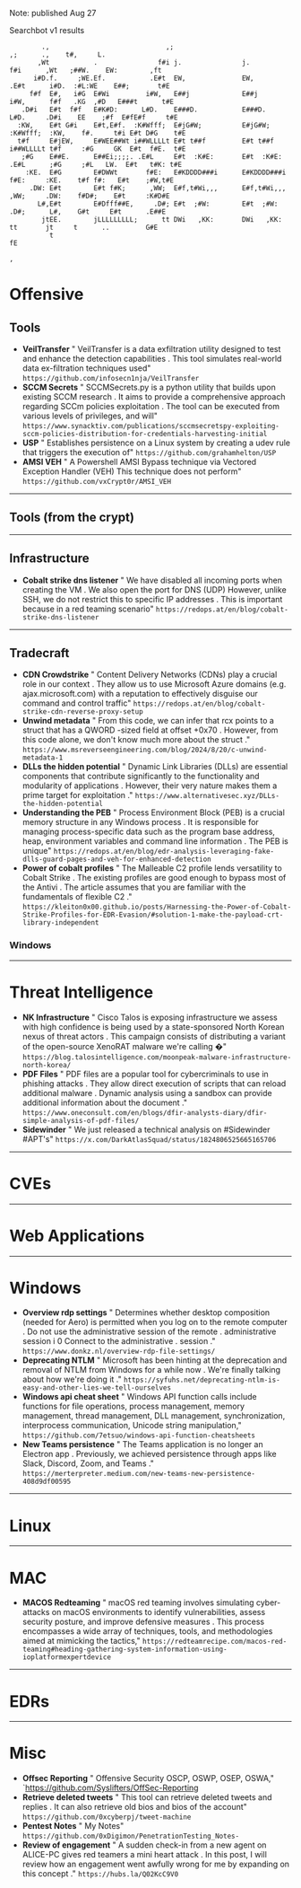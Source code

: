 Note: published Aug 27

Searchbot v1 results


```                                                                                            :                    
        .,                             ,;                                    ,;      .,    t#,     L.            
       ,Wt           .               f#i j.               j.               f#i      ,Wt   ;##W.    EW:        ,ft
      i#D.f.     ;WE.Ef.           .E#t  EW,              EW,            .E#t      i#D.  :#L:WE    E##;       t#E
     f#f  E#,   i#G  E#Wi         i#W,   E##j             E##j          i#W,      f#f   .KG  ,#D   E###t      t#E
   .D#i   E#t  f#f   E#K#D:      L#D.    E###D.           E###D.       L#D.     .D#i    EE    ;#f  E#fE#f     t#E
  :KW,    E#t G#i    E#t,E#f.  :K#Wfff;  E#jG#W;          E#jG#W;    :K#Wfff;  :KW,    f#.     t#i E#t D#G    t#E
  t#f     E#jEW,     E#WEE##Wt i##WLLLLt E#t t##f         E#t t##f   i##WLLLLt t#f     :#G     GK  E#t  f#E.  t#E
   ;#G    E##E.      E##Ei;;;;. .E#L     E#t  :K#E:       E#t  :K#E:  .E#L      ;#G     ;#L   LW.  E#t   t#K: t#E
    :KE.  E#G        E#DWWt       f#E:   E#KDDDD###i      E#KDDDD###i   f#E:     :KE.    t#f f#:   E#t    ;#W,t#E
     .DW: E#t        E#t f#K;      ,WW;  E#f,t#Wi,,,      E#f,t#Wi,,,    ,WW;     .DW:    f#D#;    E#t     :K#D#E
       L#,E#t        E#Dfff##E,     .D#; E#t  ;#W:        E#t  ;#W:       .D#;      L#,    G#t     E#t      .E##E
        jtEE.        jLLLLLLLLL;      tt DWi   ,KK:       DWi   ,KK:        tt       jt     t      ..         G#E
          t                                                                                                    fE
                                                                                                                ,
```
# Offensive

## Tools
* **VeilTransfer** " VeilTransfer is a data exfiltration utility designed to test and enhance the detection capabilities . This tool simulates real-world data ex-filtration techniques used" `https://github.com/infosecn1nja/VeilTransfer`
* **SCCM Secrets** " SCCMSecrets.py is a python utility that builds upon existing SCCM research . It aims to provide a comprehensive approach regarding SCCm policies exploitation . The tool can be executed from various levels of privileges, and will" `https://www.synacktiv.com/publications/sccmsecretspy-exploiting-sccm-policies-distribution-for-credentials-harvesting-initial`
* **USP** " Establishes persistence on a Linux system by creating a udev rule that triggers the execution of" `https://github.com/grahamhelton/USP`
* **AMSI VEH** " A Powershell AMSI Bypass technique via Vectored Exception Handler (VEH) This technique does not perform" `https://github.com/vxCrypt0r/AMSI_VEH`


---

## Tools (from the crypt)


---
## Infrastructure
* **Cobalt strike dns listener** " We have disabled all incoming ports when creating the VM . We also open the port for DNS (UDP) However, unlike SSH, we do not restrict this to specific IP addresses . This is important because in a red teaming scenario" `https://redops.at/en/blog/cobalt-strike-dns-listener`


---
## Tradecraft
* **CDN Crowdstrike** " Content Delivery Networks (CDNs) play a crucial role in our context . They allow us to use Microsoft Azure domains (e.g. ajax.microsoft.com) with a reputation to effectively disguise our command and control traffic" `https://redops.at/en/blog/cobalt-strike-cdn-reverse-proxy-setup`
* **Unwind metadata** " From this code, we can infer that rcx points to a struct that has a QWORD -sized field at offset +0x70 . However, from this code alone, we don't know much more about the struct ." `https://www.msreverseengineering.com/blog/2024/8/20/c-unwind-metadata-1`
* **DLLs the hidden potential** " Dynamic Link Libraries (DLLs) are essential components that contribute significantly to the functionality and modularity of applications . However, their very nature makes them a prime target for exploitation ." `https://www.alternativesec.xyz/DLLs-the-hidden-potential`
* **Understanding the PEB** " Process Environment Block (PEB) is a crucial memory structure in any Windows process . It is responsible for managing process-specific data such as the program base address, heap, environment variables and command line information . The PEB is unique" `https://redops.at/en/blog/edr-analysis-leveraging-fake-dlls-guard-pages-and-veh-for-enhanced-detection`
* **Power of cobalt profiles** " The Malleable C2 profile lends versatility to Cobalt Strike . The existing profiles are good enough to bypass most of the Antivi . The article assumes that you are familiar with the fundamentals of flexible C2 ." `https://kleiton0x00.github.io/posts/Harnessing-the-Power-of-Cobalt-Strike-Profiles-for-EDR-Evasion/#solution-1-make-the-payload-crt-library-independent`


### Windows

---
# Threat Intelligence 
* **NK Infrastructure** " Cisco Talos is exposing infrastructure we assess with high confidence is being used by a state-sponsored North Korean nexus of threat actors . This campaign consists of distributing a variant of the open-source XenoRAT malware we're calling �" `https://blog.talosintelligence.com/moonpeak-malware-infrastructure-north-korea/`
* **PDF Files** " PDF files are a popular tool for cybercriminals to use in phishing attacks . They allow direct execution of scripts that can reload additional malware . Dynamic analysis using a sandbox can provide additional information about the document ." `https://www.oneconsult.com/en/blogs/dfir-analysts-diary/dfir-simple-analysis-of-pdf-files/`
* **Sidewinder** " We just released a technical analysis on #Sidewinder #APT's" `https://x.com/DarkAtlasSquad/status/1824806525665165706`


---
# CVEs

---
# Web Applications

---
# Windows
* **Overview rdp settings** " Determines whether desktop composition (needed for Aero) is permitted when you log on to the remote computer . Do not use the administrative session of the remote . administrative session i 0 Connect to the administrative . session ." `https://www.donkz.nl/overview-rdp-file-settings/`
* **Deprecating NTLM** " Microsoft has been hinting at the deprecation and removal of NTLM from Windows for a while now . We're finally talking about how we're doing it ." `https://syfuhs.net/deprecating-ntlm-is-easy-and-other-lies-we-tell-ourselves`
* **Windows api cheat sheet** " Windows API function calls include functions for file operations, process management, memory management, thread management, DLL management, synchronization, interprocess communication, Unicode string manipulation," `https://github.com/7etsuo/windows-api-function-cheatsheets`
* **New Teams persistence** " The Teams application is no longer an Electron app . Previously, we achieved persistence through apps like Slack, Discord, Zoom, and Teams ." `https://merterpreter.medium.com/new-teams-new-persistence-408d9df00595`


---
# Linux 


---
# MAC
* **MACOS Redteaming** " macOS red teaming involves simulating cyber-attacks on macOS environments to identify vulnerabilities, assess security posture, and improve defensive measures . This process encompasses a wide array of techniques, tools, and methodologies aimed at mimicking the tactics," `https://redteamrecipe.com/macos-red-teaming#heading-gathering-system-information-using-ioplatformexpertdevice`


---
# EDRs

---
# Misc
* **Offsec Reporting** " Offensive Security OSCP, OSWP, OSEP, OSWA," `https://github.com/Syslifters/OffSec-Reporting
* **Retrieve deleted tweets** " This tool can retrieve deleted tweets and replies . It can also retrieve old bios and bios of the account" `https://github.com/0xcyberpj/tweet-machine`
* **Pentest Notes** " My Notes" `https://github.com/0xDigimon/PenetrationTesting_Notes-`
* **Review of engagement** " A sudden check-in from a new agent on ALICE-PC gives red teamers a mini heart attack . In this post, I will review how an engagement went awfully wrong for me by expanding on this concept ." `https://hubs.la/Q02KcC9V0`
